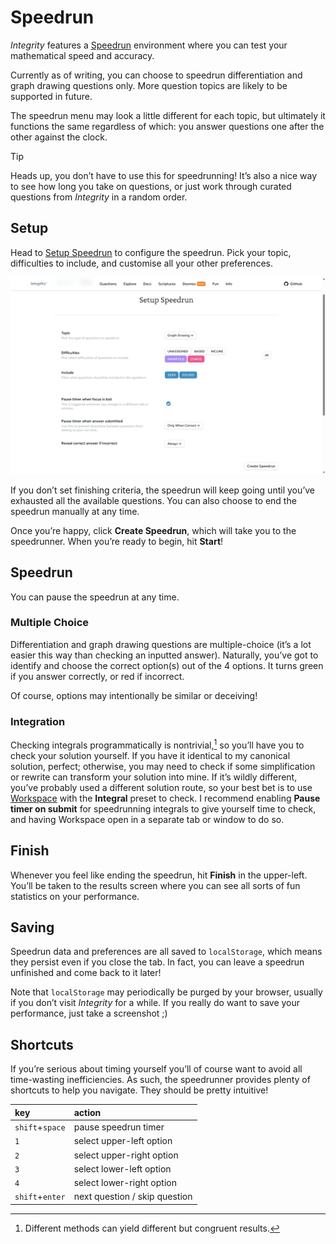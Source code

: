 # Speedrun
<!-- #SQUARK live! devy!
| dest = docs/speedrun
| index = docs
| date = 2025 January 14
| update = 2025 July 2
-->

<!-- Holy crap, it took me half year to finally implement the speedrunner?? -->

*Integrity* features a [Speedrun](https://sup2point0.github.io/integrity/speedrun) environment where you can test your mathematical speed and accuracy.

Currently as of writing, you can choose to speedrun differentiation and graph drawing questions only. More question topics are likely to be supported in future.

The speedrun menu may look a little different for each topic, but ultimately it functions the same regardless of which: you answer questions one after the other against the clock.

> [!Tip]
> Heads up, you don’t have to use this for speedrunning! It’s also a nice way to see how long you take on questions, or just work through curated questions from *Integrity* in a random order.


## Setup

Head to [Setup Speedrun](https://sup2point0.github.io/integrity/speedrun/init) to configure the speedrun. Pick your topic, difficulties to include, and customise all your other preferences.

![configuring speedrun options](../assets/previews/speedrun-setup.png)

If you don’t set finishing criteria, the speedrun will keep going until you’ve exhausted all the available questions. You can also choose to end the speedrun manually at any time.

Once you’re happy, click **Create Speedrun**, which will take you to the speedrunner. When you’re ready to begin, hit **Start**!


## Speedrun

You can pause the speedrun at any time.

### Multiple Choice
Differentiation and graph drawing questions are multiple-choice (it’s a lot easier this way than checking an inputted answer). Naturally, you’ve got to identify and choose the correct option(s) out of the 4 options. It turns green if you answer correctly, or red if incorrect.

Of course, options may intentionally be similar or deceiving!

### Integration
Checking integrals programmatically is nontrivial,[^check-solutions] so you’ll have you to check your solution yourself. If you have it identical to my canonical solution, perfect; otherwise, you may need to check if some simplification or rewrite can transform your solution into mine. If it’s wildly different, you’ve probably used a different solution route, so your best bet is to use [Workspace](../workspace?preset=integrals) with the **Integral** preset to check. I recommend enabling **Pause timer on submit** for speedrunning integrals to give yourself time to check, and having Workspace open in a separate tab or window to do so.

[^check-solutions]: Different methods can yield different but congruent results.


## Finish

Whenever you feel like ending the speedrun, hit **Finish** in the upper-left. You’ll be taken to the results screen where you can see all sorts of fun statistics on your performance.


## Saving

Speedrun data and preferences are all saved to `localStorage`, which means they persist even if you close the tab. In fact, you can leave a speedrun unfinished and come back to it later!

Note that `localStorage` may periodically be purged by your browser, usually if you don’t visit *Integrity* for a while. If you really do want to save your performance, just take a screenshot ;)


## Shortcuts

If you’re serious about timing yourself you’ll of course want to avoid all time-wasting inefficiencies. As such, the speedrunner provides plenty of shortcuts to help you navigate. They should be pretty intuitive!

| key     | action |
| :------ | :----- |
| `shift`+`space` | pause speedrun timer |
| `1`     | select upper-left option |
| `2`     | select upper-right option |
| `3`     | select lower-left option |
| `4`     | select lower-right option |
| `shift`+`enter` | next question / skip question |
